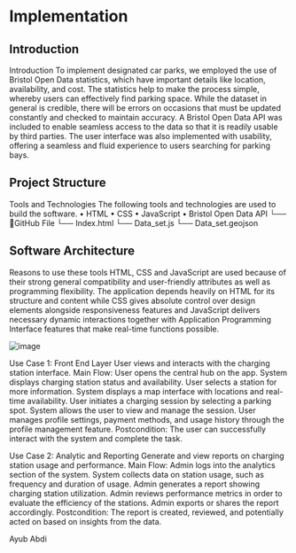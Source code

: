 # Implementation

## Introduction
Introduction
To implement designated car parks, we employed the use of Bristol Open Data statistics, which have important details like location, availability, and cost. The statistics help to make the process simple, whereby users can effectively find parking space. While the dataset in general is credible, there will be errors on occasions that must be updated constantly and checked to maintain accuracy. A Bristol Open Data API was included to enable seamless access to the data so that it is readily usable by third parties. The user interface was also implemented with usability, offering a seamless and fluid experience to users searching for parking bays.

## Project Structure

Tools and Technologies
The following tools and technologies are used to build the software.
•	HTML
•	CSS
•	JavaScript
•	Bristol Open Data API
└── 📁GitHub File 
    └── Index.html
    └── Data_set.js
    └── Data_set.geojson
   

## Software Architecture
Reasons to use these tools
HTML, CSS and JavaScript are used because of their strong general compatibility and user-friendly attributes as well as programming flexibility. The application depends heavily on HTML for its structure and content while CSS gives absolute control over design elements alongside responsiveness features and JavaScript delivers necessary dynamic interactions together with Application Programming Interface features that make real-time functions possible.

![image](https://github.com/user-attachments/assets/ebbf786f-331b-4afc-9ff7-89cf8c9cd597)

Use Case 1: Front End Layer
User views and interacts with the charging station interface.
Main Flow:
User opens the central hub on the app.
System displays charging station status and availability.
User selects a station for more information.
System displays a map interface with locations and real-time availability.
User initiates a charging session by selecting a parking spot.
System allows the user to view and manage the session.
User manages profile settings, payment methods, and usage history through the profile management feature.
Postcondition: The user can successfully interact with the system and complete the task.

Use Case 2: Analytic and Reporting
Generate and view reports on charging station usage and performance.
Main Flow:
Admin logs into the analytics section of the system.
System collects data on station usage, such as frequency and duration of usage.
Admin generates a report showing charging station utilization.
Admin reviews performance metrics in order to evaluate the efficiency of the stations.
Admin exports or shares the report accordingly.
Postcondition: The report is created, reviewed, and potentially acted on based on insights from the data.






Ayub Abdi
